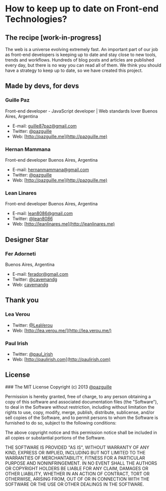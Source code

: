 # How to keep up to date on Front-end Technologies?

## The recipe [work-in-progress]

The web is a universe evolving extremely fast. An important part of our job as front-end developers is keeping up to date and stay close to new tools, trends and workflows.
Hundreds of blog posts and articles are published every day, but there is no way you can read all of them. We think you should have a strategy to keep up to date, so we have created this project.

## Made by devs, for devs

### Guille Paz
Front-end developer - JavaScript developer | Web standards lover
Buenos Aires, Argentina
- E-mail: [guille87paz@gmail.com](mailto:guille87paz@gmail.com)
- Twitter: [@pazguille](http://twitter.com/pazguille)
- Web: [http://pazguille.me](http://pazguille.me)

### Hernan Mammana
Front-end developer
Buenos Aires, Argentina
- E-mail: [hernanmammana‎@gmail.com](mailto:hernan.mammana‎@gmail.com)
- Twitter: [@pazguille](http://twitter.com/hmammana‎)
- Web: [http://pazguille.me](http://pazguille.me)

### Lean Linares
Front-end developer
Buenos Aires, Argentina
- E-mail: [lean8086@gmail.com](mailto:lean8086@gmail.com)
- Twitter: [@lean8086](http://twitter.com/lean8086)
- Web: [http://leanlinares.me](http://leanlinares.me)

## Designer Star
### Fer Adorneti
Buenos Aires, Argentina
- E-mail: [ferador@gmail.com](mailto:ferador@gmail.com)
- Twitter: [@cavemandg](https://twitter.com/cavemandg)
- Web: [cavemandg](http://www.flickr.com/photos/cavemandg/)

## Thank you

### Lea Verou
- Twitter: [@LeaVerou](https://twitter.com/LeaVerou)
- Web: [http://lea.verou.me/](http://lea.verou.me/)

### Paul Irish
- Twitter: [@paul_irish](https://twitter.com/paul_irish)
- Web: [http://paulirish.com](http://paulirish.com)

## License
### The MIT License
Copyright (c) 2013 [@pazguille](http://twitter.com/pazguille)

Permission is hereby granted, free of charge, to any person obtaining a copy
of this software and associated documentation files (the "Software"), to deal
in the Software without restriction, including without limitation the rights
to use, copy, modify, merge, publish, distribute, sublicense, and/or sell
copies of the Software, and to permit persons to whom the Software is
furnished to do so, subject to the following conditions:

The above copyright notice and this permission notice shall be included in
all copies or substantial portions of the Software.

THE SOFTWARE IS PROVIDED "AS IS", WITHOUT WARRANTY OF ANY KIND, EXPRESS OR
IMPLIED, INCLUDING BUT NOT LIMITED TO THE WARRANTIES OF MERCHANTABILITY,
FITNESS FOR A PARTICULAR PURPOSE AND NONINFRINGEMENT. IN NO EVENT SHALL THE
AUTHORS OR COPYRIGHT HOLDERS BE LIABLE FOR ANY CLAIM, DAMAGES OR OTHER
LIABILITY, WHETHER IN AN ACTION OF CONTRACT, TORT OR OTHERWISE, ARISING FROM,
OUT OF OR IN CONNECTION WITH THE SOFTWARE OR THE USE OR OTHER DEALINGS IN
THE SOFTWARE.